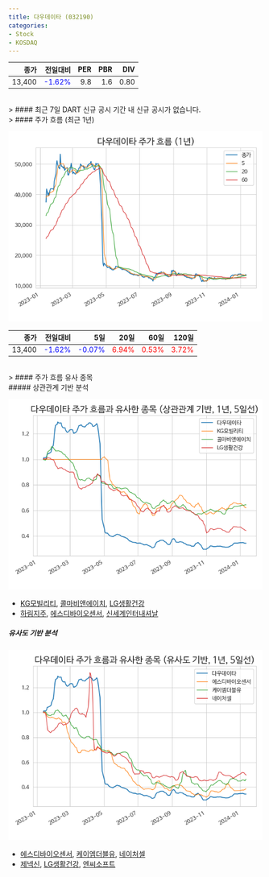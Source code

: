 ```yaml
---
title: 다우데이타 (032190)
categories:
- Stock
- KOSDAQ
---
```


|종가|전일대비|PER|PBR|DIV|
|---:|-------:|--:|--:|--:|
|13,400|<span style="color: blue">-1.62%</span>|9.8|1.6|0.80|

<!-- more -->

<br>
> #### 최근 7일 DART 신규 공시
기간 내 신규 공시가 없습니다.

<br>
> #### 주가 흐름 (최근 1년)

![032190](/assets/images/stock/032190.png)

|종가|전일대비|5일|20일|60일|120일|
|---:|-------:|--:|---:|---:|----:|
|13,400|<span style="color: blue">-1.62%</span>|<span style="color: blue">-0.07%</span>|<span style="color: red">6.94%</span>|<span style="color: red">0.53%</span>|<span style="color: red">3.72%</span>|

<br>
> #### 주가 흐름 유사 종목
<br>
##### 상관관계 기반 분석

![032190](/assets/images/stock/032190_corr.png)
- [KG모빌리티](/003620/), [콜마비앤에이치](/200130/), [LG생활건강](/051900/)
- [하림지주](/003380/), [에스디바이오센서](/137310/), [신세계인터내셔날](/031430/)

##### 유사도 기반 분석

![032190](/assets/images/stock/032190_sim.png)
- [에스디바이오센서](/137310/), [케이엠더블유](/032500/), [네이처셀](/007390/)
- [제넥신](/095700/), [LG생활건강](/051900/), [엔씨소프트](/036570/)